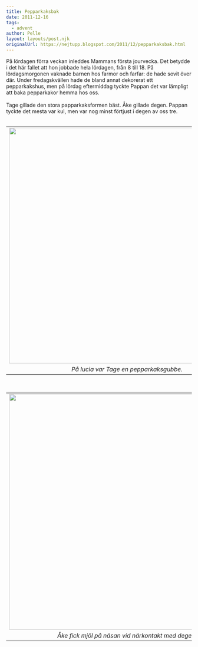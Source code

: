 ```yaml
---
title: Pepparkaksbak
date: 2011-12-16
tags: 
  - advent	
author: Pelle
layout: layouts/post.njk
originalUrl: https://nejtupp.blogspot.com/2011/12/pepparkaksbak.html
---
```


<div class="separator" style="clear: both; text-align: left;">På lördagen förra veckan inleddes Mammans första jourvecka. Det betydde i det här fallet att hon jobbade hela lördagen, från 8 till 18. På lördagsmorgonen vaknade barnen hos farmor och farfar: de hade sovit över där. Under fredagskvällen hade de bland annat dekorerat ett pepparkakshus, men på lördag eftermiddag tyckte Pappan det var lämpligt att baka pepparkakor hemma hos oss.</div><div class="separator" style="clear: both; text-align: left;"><br></div><div class="separator" style="clear: both; text-align: left;">Tage gillade den stora papparkaksformen bäst. Åke gillade degen. Pappan tyckte det mesta var kul, men var nog minst förtjust i degen av oss tre. </div><div class="separator" style="clear: both; text-align: center;"></div><br><table align="center" cellpadding="0" cellspacing="0" class="tr-caption-container" style="margin-left: auto; margin-right: auto; text-align: center;"><tbody><tr><td style="text-align: center;"> <img src="../../../img/2011/12/Hemma+i+advent-_MG_0060.jpg" width="640"></td></tr><tr><td class="tr-caption" style="text-align: center;"><i>På lucia var Tage en pepparkaksgubbe.</i></td></tr></tbody></table><br><table align="center" cellpadding="0" cellspacing="0" class="tr-caption-container" style="margin-left: auto; margin-right: auto; text-align: center;"><tbody><tr><td style="text-align: center;"> <img src="../../../img/2011/12/Hemma+i+advent-_MG_0067.jpg" width="640"></td></tr><tr><td class="tr-caption" style="text-align: center;"><i>Åke fick mjöl på näsan vid närkontakt med degen.</i></td></tr></tbody></table>
